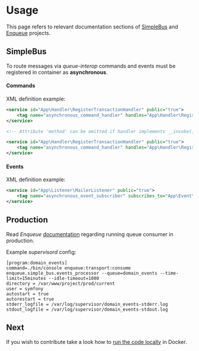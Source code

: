 # Usage

This page refers to relevant documentation sections of [SimpleBus](http://docs.simplebus.io) and [Enqueue](https://github.com/php-enqueue/enqueue-dev/blob/master/docs/index.md) projects.  

## SimpleBus

To route messages via _queue-interop_ commands and events must be registered in container as __asynchronous__.

#### Commands

XML definition example:

```xml
<service id="App\Handler\RegisterTransactionHandler" public="true">
    <tag name="asynchronous_command_handler" handles="App\Handler\RegisterTransaction" method="registerTransaction" />
</service>

<!-- Attribute 'method' can be omitted if handler implements __invoke() -->

<service id="App\Handler\RegisterTransactionHandler" public="true">
    <tag name="asynchronous_command_handler" handles="App\Handler\RegisterTransaction" />
</service>
```

#### Events

XML definition example:

```xml
<service id="App\Listener\MailerListener" public="true">
    <tag name="asynchronous_event_subscriber" subscribes_to="App\Event\UserCreated" method="onUserRegistered" />
</service>
```

## Production

Read _Enqueue_ [documentation](https://github.com/php-enqueue/enqueue-dev/blob/master/docs/bundle/production_settings.md) regarding running queue consumer in production.

Example _supervisord_ config:

```
[program:domain_events]
command=./bin/console enqueue:transport:consume enqueue.simple_bus.events_processor --queue=domain_events --time-limit=15minutes --idle-timeout=1000
directory = /var/www/project/prod/current
user = symfony
autostart = true
autorestart = true
stderr_logfile = /var/log/supervisor/domain_events-stderr.log
stdout_logfile = /var/log/supervisor/domain_events-stdout.log
```

## Next

If you wish to contribute take a look how to [run the code locally](development.md) in Docker.
